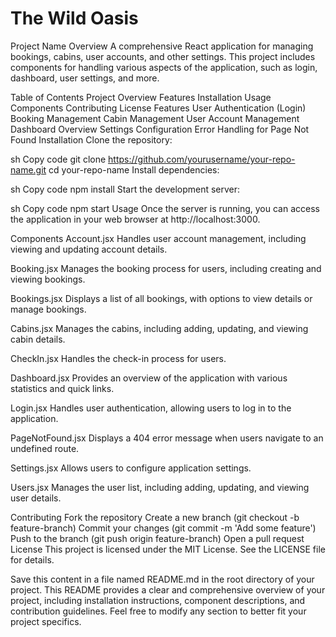 # The Wild Oasis
Project Name
Overview
A comprehensive React application for managing bookings, cabins, user accounts, and other settings. This project includes components for handling various aspects of the application, such as login, dashboard, user settings, and more.

Table of Contents
Project Overview
Features
Installation
Usage
Components
Contributing
License
Features
User Authentication (Login)
Booking Management
Cabin Management
User Account Management
Dashboard Overview
Settings Configuration
Error Handling for Page Not Found
Installation
Clone the repository:

sh
Copy code
git clone https://github.com/yourusername/your-repo-name.git
cd your-repo-name
Install dependencies:

sh
Copy code
npm install
Start the development server:

sh
Copy code
npm start
Usage
Once the server is running, you can access the application in your web browser at http://localhost:3000.

Components
Account.jsx
Handles user account management, including viewing and updating account details.

Booking.jsx
Manages the booking process for users, including creating and viewing bookings.

Bookings.jsx
Displays a list of all bookings, with options to view details or manage bookings.

Cabins.jsx
Manages the cabins, including adding, updating, and viewing cabin details.

CheckIn.jsx
Handles the check-in process for users.

Dashboard.jsx
Provides an overview of the application with various statistics and quick links.

Login.jsx
Handles user authentication, allowing users to log in to the application.

PageNotFound.jsx
Displays a 404 error message when users navigate to an undefined route.

Settings.jsx
Allows users to configure application settings.

Users.jsx
Manages the user list, including adding, updating, and viewing user details.

Contributing
Fork the repository
Create a new branch (git checkout -b feature-branch)
Commit your changes (git commit -m 'Add some feature')
Push to the branch (git push origin feature-branch)
Open a pull request
License
This project is licensed under the MIT License. See the LICENSE file for details.

Save this content in a file named README.md in the root directory of your project. This README provides a clear and comprehensive overview of your project, including installation instructions, component descriptions, and contribution guidelines. Feel free to modify any section to better fit your project specifics.
